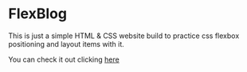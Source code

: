 # FlexBlog

This is just a simple HTML & CSS website build to practice css flexbox positioning and layout items with it.

You can check it out clicking [here](https://paulobruny.me/flexblog/)
